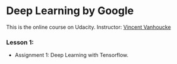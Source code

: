 # Deep Learning by Google 
This is the online course on Udacity.
Instructor: [Vincent Vanhoucke](https://research.google.com/pubs/VincentVanhoucke.html)

### Lesson 1:
* Assignment 1: Deep Learning with Tensorflow. 
